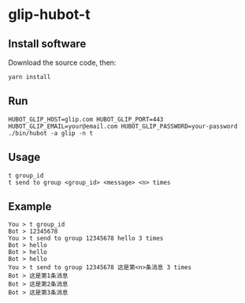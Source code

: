 # glip-hubot-t


## Install software

Download the source code, then:

```
yarn install
```


## Run

```
HUBOT_GLIP_HOST=glip.com HUBOT_GLIP_PORT=443 HUBOT_GLIP_EMAIL=your@email.com HUBOT_GLIP_PASSWORD=your-password ./bin/hubot -a glip -n t
```


## Usage

```
t group_id
t send to group <group_id> <message> <n> times
```


## Example

```
You > t group_id
Bot > 12345678
You > t send to group 12345678 hello 3 times
Bot > hello
Bot > hello
Bot > hello
You > t send to group 12345678 这是第<n>条消息 3 times
Bot > 这是第1条消息
Bot > 这是第2条消息
Bot > 这是第3条消息
```
